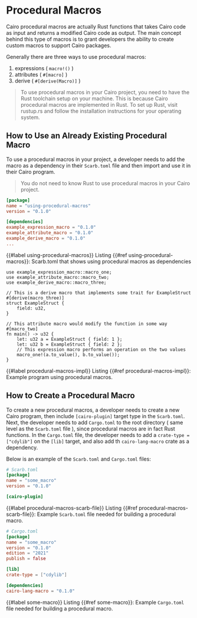 # Procedural Macros

Cairo procedural macros are actually Rust functions that takes Cairo code as input and returns a modified Cairo code as output. The main concept behind this type of macros is to grant developers the ability to create custom macros to support Cairo packages.

Generally there are three ways to use procedural macros:

1. expressions ( `macro!()` )
2. attributes ( `#[macro]` )
3. derive ( `#[derive(Macro)]` )

> To use procedural macros in your Cairo project, you need to have the Rust toolchain setup on your machine. This is because Cairo procedural macros are implemented in Rust. To set up Rust, visit rustup.rs and follow the installation instructions for your operating system.

## How to Use an Already Existing Procedural Macro

To use a procedural macros in your project, a developer needs to add the macro as a dependency in their `Scarb.toml` file and then import and use it in their Cairo program.

> You do not need to know Rust to use procedural macros in your Cairo project.

```toml
[package]
name = "using-procedural-macros"
version = "0.1.0"

[dependencies]
example_expression_macro = "0.1.0"
example_attribute_macro = "0.1.0"
example_derive_macro = "0.1.0"
...
```
{{#label using-procedural-macros}}
<span class="caption">Listing {{#ref using-procedural-macros}}: Scarb.toml that shows using procedural macros as dependencies</span>

```rust,noplayground
use example_expression_macro::macro_one;
use example_attribute_macro::macro_two;
use example_derive_macro::macro_three;

// This is a derive macro that implements some trait for ExampleStruct
#[derive(macro_three)]
struct ExampleStruct {
    field: u32,
}

// This attribute macro would modify the function in some way
#[macro_two]
fn main() -> u32 {
    let: u32 a = ExampleStruct { field: 1 };
    let: u32 b = ExampleStruct { field: 2 };
    // This expression macro performs an operation on the two values
    macro_one!(a.to_value(), b.to_value());
}
```
{{#label procedural-macros-impl}}
<span class="caption">Listing {{#ref procedural-macros-impl}}: Example program using procedural macros.</span>

## How to Create a Procedural Macro

To create a new procedural macros, a developer needs to create a new Cairo program, then include `[cairo-plugin]` target type in the `Scarb.toml`. Next, the developer needs to add `Cargo.toml` to the root directory ( same level as the `Scarb.toml` file ), since procedural macros are in fact Rust functions. In the `Cargo.toml` file, the developer needs to add a `crate-type = ["cdylib"]` on the `[lib]` target, and also add th `cairo-lang-macro` crate as a dependency.

Below is an example of the `Scarb.toml` and `Cargo.toml` files:

```toml
# Scarb.toml
[package]
name = "some_macro"
version = "0.1.0"

[cairo-plugin]
```
{{#label procedural-macros-scarb-file}}
<span class="caption">Listing {{#ref procedural-macros-scarb-file}}: Example `Scarb.toml` file needed for building a procedural macro.</span>

```toml
# Cargo.toml
[package]
name = "some_macro"
version = "0.1.0"
edition = "2021"
publish = false

[lib]
crate-type = ["cdylib"]

[dependencies]
cairo-lang-macro = "0.1.0"
```
{{#label some-macro}}
<span class="caption">Listing {{#ref some-macro}}: Example `Cargo.toml` file needed for building a procedural macro.</span>

